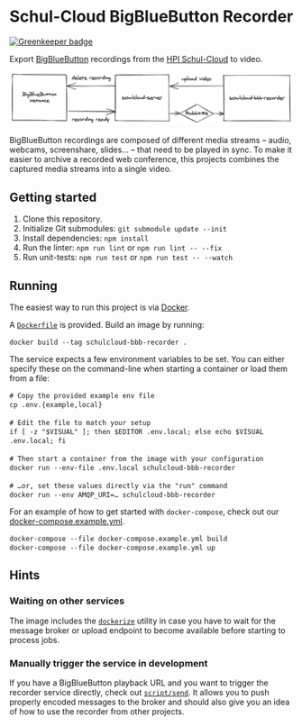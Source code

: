 # Schul-Cloud BigBlueButton Recorder

[![Greenkeeper badge](https://badges.greenkeeper.io/schul-cloud/schulcloud-bbb-recorder.svg)](https://greenkeeper.io/)

Export [BigBlueButton](https://github.com/bigbluebutton/bigbluebutton) recordings from the [HPI Schul-Cloud](https://github.com/schul-cloud) to video.

![architecture](./architecture.png)

BigBlueButton recordings are composed of different media streams – audio, webcams, screenshare, slides… – that need to be played in sync. To make it easier to archive a recorded web conference, this projects combines the captured media streams into a single video.

## Getting started

1. Clone this repository.
2. Initialize Git submodules: `git submodule update --init`
3. Install dependencies: `npm install`
4. Run the linter: `npm run lint` or `npm run lint -- --fix`
5. Run unit-tests: `npm run test` or `npm run test -- --watch`

## Running

The easiest way to run this project is via [Docker](https://www.docker.com/).

A [`Dockerfile`](./Dockerfile) is provided. Build an image by running:

```shell
docker build --tag schulcloud-bbb-recorder .
```

The service expects a few environment variables to be set. You can either specify these on the command-line when starting a container or load them from a file:

```shell
# Copy the provided example env file
cp .env.{example,local}

# Edit the file to match your setup
if [ -z "$VISUAL" ]; then $EDITOR .env.local; else echo $VISUAL .env.local; fi

# Then start a container from the image with your configuration
docker run --env-file .env.local schulcloud-bbb-recorder

# …or, set these values directly via the "run" command
docker run --env AMQP_URI=… schulcloud-bbb-recorder
```

For an example of how to get started with `docker-compose`, check out our [docker-compose.example.yml](./docker-compose.example.yml).

```shell
docker-compose --file docker-compose.example.yml build
docker-compose --file docker-compose.example.yml up
```

## Hints

### Waiting on other services

The image includes the [`dockerize`](https://github.com/jwilder/dockerize) utility in case you have to wait for the message broker or upload endpoint to become available before starting to process jobs.

### Manually trigger the service in development

If you have a BigBlueButton playback URL and you want to trigger the recorder service directly, check out [`script/send`](./script/send). It allows you to push properly encoded messages to the broker and should also give you an idea of how to use the recorder from other projects.
